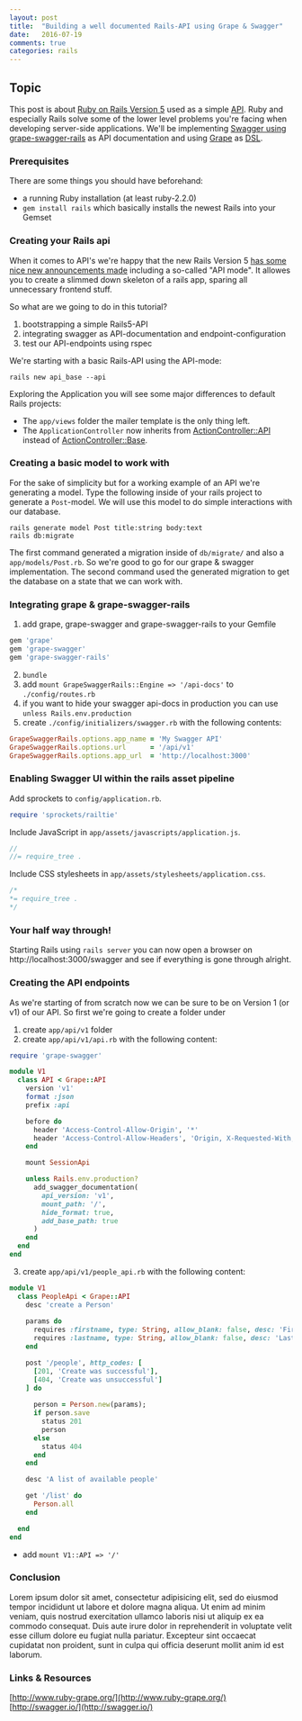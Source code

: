 ```yaml
---
layout: post
title:  "Building a well documented Rails-API using Grape & Swagger"
date:   2016-07-19
comments: true
categories: rails
---
```

[comment]: <> (WELCOME & INTRODUCTION)

## Topic

This post is about [Ruby on Rails Version 5](http://www.rubyonrails.org) used as a simple [API](https://en.wikipedia.org/wiki/Application_programming_interface). Ruby and especially Rails solve some of the lower level problems you're facing when developing server-side applications. We'll be implementing [Swagger using grape-swagger-rails](https://github.com/ruby-grape/grape-swagger-rails) as API documentation and using [Grape](https://github.com/ruby-grape) as [DSL](https://en.wikipedia.org/wiki/Domain-specific_language).


[comment]: <> (CONTENT #1-n)

### Prerequisites

There are some things you should have beforehand:

- a running Ruby installation (at least ruby-2.2.0)
- `gem install rails` which basically installs the newest Rails into your Gemset

### Creating your Rails api

<!-- ![Rails](http://rubyonrails.org/images/rails-logo.svg){: .center-image } -->

When it comes to API's we're happy that the new Rails Version 5 [has some nice new announcements made](http://weblog.rubyonrails.org/2016/6/30/Rails-5-0-final/) including a so-called "API mode". It allowes you to create a slimmed down skeleton of a rails app, sparing all unnecessary frontend stuff.

So what are we going to do in this tutorial?

1. bootstrapping a simple Rails5-API
2. integrating swagger as API-documentation and endpoint-configuration
3. test our API-endpoints using rspec

We're starting with a basic Rails-API using the API-mode:

```shell
rails new api_base --api
```

Exploring the Application you will see some major differences to default Rails projects:

- The `app/views` folder the mailer template is the only thing left.
- The `ApplicationController` now inherits from [ActionController::API](http://api.rubyonrails.org/classes/ActionController/API.html) instead of [ActionController::Base](http://api.rubyonrails.org/classes/ActionController/Base.html).

### Creating a basic model to work with

For the sake of simplicity but for a working example of an API we're generating a model. Type the following inside of your rails project to generate a `Post`-model. We will use this model to do simple interactions with our database.

```shell
rails generate model Post title:string body:text
rails db:migrate
```

The first command generated a migration inside of `db/migrate/` and also a `app/models/Post.rb`. So we're good to go for our grape & swagger implementation. The second command used the generated migration to get the database on a state that we can work with.

### Integrating grape & grape-swagger-rails

1. add grape, grape-swagger and grape-swagger-rails to your Gemfile

```ruby
gem 'grape'
gem 'grape-swagger'
gem 'grape-swagger-rails'
```

2. `bundle`
3. add `mount GrapeSwaggerRails::Engine => '/api-docs'` to `./config/routes.rb`
4. if you want to hide your swagger api-docs in production you can use `unless Rails.env.production`
5. create `./config/initializers/swagger.rb` with the following contents:

```ruby
GrapeSwaggerRails.options.app_name = 'My Swagger API'
GrapeSwaggerRails.options.url      = '/api/v1'
GrapeSwaggerRails.options.app_url  = 'http://localhost:3000'
```

### Enabling Swagger UI within the rails asset pipeline
	
Add sprockets to `config/application.rb`.

```ruby
require 'sprockets/railtie'
```

Include JavaScript in `app/assets/javascripts/application.js`.

```javascript
//
//= require_tree .
```

Include CSS stylesheets in `app/assets/stylesheets/application.css`.

```css
/*
*= require_tree .
*/
```

### Your half way through!

Starting Rails using `rails server` you can now open a browser on http://localhost:3000/swagger and see if everything is gone through alright.

### Creating the API endpoints

As we're starting of from scratch now we can be sure to be on Version 1 (or v1) of our API. So first we're going to create a folder under 

1. create `app/api/v1` folder
2. create `app/api/v1/api.rb` with the following content:

```ruby
require 'grape-swagger'

module V1
  class API < Grape::API
    version 'v1'
    format :json
    prefix :api

    before do
      header 'Access-Control-Allow-Origin', '*'
      header 'Access-Control-Allow-Headers', 'Origin, X-Requested-With, Content-Type, Accept'
    end

    mount SessionApi

    unless Rails.env.production?
      add_swagger_documentation(
        api_version: 'v1',
        mount_path: '/',
        hide_format: true,
        add_base_path: true
      )
    end
  end
end
```

3. create `app/api/v1/people_api.rb` with the following content:

```ruby
module V1
  class PeopleApi < Grape::API
    desc 'create a Person'
    
    params do
      requires :firstname, type: String, allow_blank: false, desc: 'Firstname of the user'
      requires :lastname, type: String, allow_blank: false, desc: 'Lastname of the user'
    end

    post '/people', http_codes: [
      [201, 'Create was successful'],
      [404, 'Create was unsuccessful']
    ] do
      
      person = Person.new(params);
      if person.save        
        status 201
        person
      else
        status 404
      end
    end

    desc 'A list of available people'

    get '/list' do
      Person.all
    end

  end
end
```

- add `mount V1::API => '/'`

### Conclusion

Lorem ipsum dolor sit amet, consectetur adipisicing elit, sed do eiusmod tempor incididunt ut labore et dolore magna aliqua. Ut enim ad minim veniam, quis nostrud exercitation ullamco laboris nisi ut aliquip ex ea commodo consequat. Duis aute irure dolor in reprehenderit in voluptate velit esse cillum dolore eu fugiat nulla pariatur. Excepteur sint occaecat cupidatat non proident, sunt in culpa qui officia deserunt mollit anim id est laborum.


### Links & Resources

[http://www.ruby-grape.org/](http://www.ruby-grape.org/)
[http://swagger.io/](http://swagger.io/)